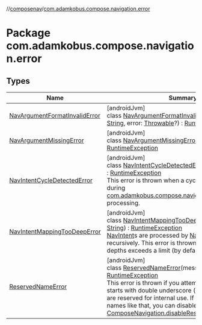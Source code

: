 //[composenav](../../index.md)/[com.adamkobus.compose.navigation.error](index.md)

# Package com.adamkobus.compose.navigation.error

## Types

| Name | Summary |
|---|---|
| [NavArgumentFormatInvalidError](-nav-argument-format-invalid-error/index.md) | [androidJvm]<br>class [NavArgumentFormatInvalidError](-nav-argument-format-invalid-error/index.md)(message: [String](https://kotlinlang.org/api/latest/jvm/stdlib/kotlin/-string/index.html), error: [Throwable](https://kotlinlang.org/api/latest/jvm/stdlib/kotlin/-throwable/index.html)?) : [RuntimeException](https://developer.android.com/reference/kotlin/java/lang/RuntimeException.html) |
| [NavArgumentMissingError](-nav-argument-missing-error/index.md) | [androidJvm]<br>class [NavArgumentMissingError](-nav-argument-missing-error/index.md)(message: [String](https://kotlinlang.org/api/latest/jvm/stdlib/kotlin/-string/index.html)) : [RuntimeException](https://developer.android.com/reference/kotlin/java/lang/RuntimeException.html) |
| [NavIntentCycleDetectedError](-nav-intent-cycle-detected-error/index.md) | [androidJvm]<br>class [NavIntentCycleDetectedError](-nav-intent-cycle-detected-error/index.md)(message: [String](https://kotlinlang.org/api/latest/jvm/stdlib/kotlin/-string/index.html)) : [RuntimeException](https://developer.android.com/reference/kotlin/java/lang/RuntimeException.html)<br>This error is thrown when a cycle has been detected during [com.adamkobus.compose.navigation.intent.NavIntent](../com.adamkobus.compose.navigation.intent/-nav-intent/index.md) processing. |
| [NavIntentMappingTooDeepError](-nav-intent-mapping-too-deep-error/index.md) | [androidJvm]<br>class [NavIntentMappingTooDeepError](-nav-intent-mapping-too-deep-error/index.md)(message: [String](https://kotlinlang.org/api/latest/jvm/stdlib/kotlin/-string/index.html)) : [RuntimeException](https://developer.android.com/reference/kotlin/java/lang/RuntimeException.html)<br>[NavIntent](../com.adamkobus.compose.navigation.intent/-nav-intent/index.md)s are processed by [NavIntentResolver](../com.adamkobus.compose.navigation/-nav-intent-resolver/index.md)s recursively. This error is thrown if recursive calls depths exceeds a limit (by default 50). |
| [ReservedNameError](-reserved-name-error/index.md) | [androidJvm]<br>class [ReservedNameError](-reserved-name-error/index.md)(message: [String](https://kotlinlang.org/api/latest/jvm/stdlib/kotlin/-string/index.html)) : [RuntimeException](https://developer.android.com/reference/kotlin/java/lang/RuntimeException.html)<br>This error is thrown if you attempt to use a name that starts with double underscore ('__'). Those names are reserved for internal use. If you still want to use names like that, you can disable this check with [ComposeNavigation.disableRestrictedNamesCheck](../com.adamkobus.compose.navigation/-compose-navigation/disable-restricted-names-check.md) |
